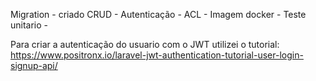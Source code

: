 Migration - criado
CRUD - 
Autenticação - 
ACL -
Imagem docker - 
Teste unitario -


Para criar a autenticação do usuario com o JWT utilizei o tutorial: https://www.positronx.io/laravel-jwt-authentication-tutorial-user-login-signup-api/